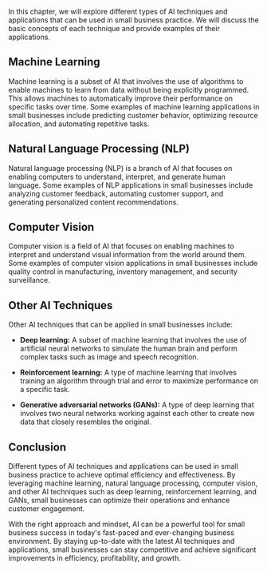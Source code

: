 
In this chapter, we will explore different types of AI techniques and applications that can be used in small business practice. We will discuss the basic concepts of each technique and provide examples of their applications.

Machine Learning
----------------

Machine learning is a subset of AI that involves the use of algorithms to enable machines to learn from data without being explicitly programmed. This allows machines to automatically improve their performance on specific tasks over time. Some examples of machine learning applications in small businesses include predicting customer behavior, optimizing resource allocation, and automating repetitive tasks.

Natural Language Processing (NLP)
---------------------------------

Natural language processing (NLP) is a branch of AI that focuses on enabling computers to understand, interpret, and generate human language. Some examples of NLP applications in small businesses include analyzing customer feedback, automating customer support, and generating personalized content recommendations.

Computer Vision
---------------

Computer vision is a field of AI that focuses on enabling machines to interpret and understand visual information from the world around them. Some examples of computer vision applications in small businesses include quality control in manufacturing, inventory management, and security surveillance.

Other AI Techniques
-------------------

Other AI techniques that can be applied in small businesses include:

* **Deep learning:** A subset of machine learning that involves the use of artificial neural networks to simulate the human brain and perform complex tasks such as image and speech recognition.

* **Reinforcement learning:** A type of machine learning that involves training an algorithm through trial and error to maximize performance on a specific task.

* **Generative adversarial networks (GANs):** A type of deep learning that involves two neural networks working against each other to create new data that closely resembles the original.

Conclusion
----------

Different types of AI techniques and applications can be used in small business practice to achieve optimal efficiency and effectiveness. By leveraging machine learning, natural language processing, computer vision, and other AI techniques such as deep learning, reinforcement learning, and GANs, small businesses can optimize their operations and enhance customer engagement.

With the right approach and mindset, AI can be a powerful tool for small business success in today's fast-paced and ever-changing business environment. By staying up-to-date with the latest AI techniques and applications, small businesses can stay competitive and achieve significant improvements in efficiency, profitability, and growth.
